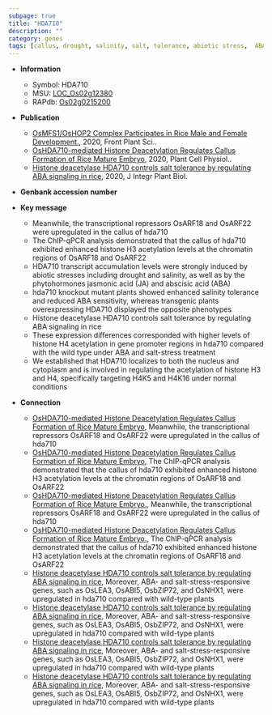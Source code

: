 ```yaml
---
subpage: true
title: "HDA710"
description: ""
category: genes
tags: [callus, drought, salinity, salt, tolerance, abiotic stress,  ABA , salt tolerance, cytoplasm, nucleus, biotic stress, abscisic acid, jasmonic, jasmonic acid, ABA]
---
```


* **Information**  
    + Symbol: HDA710  
    + MSU: [LOC_Os02g12380](http://rice.plantbiology.msu.edu/cgi-bin/ORF_infopage.cgi?orf=LOC_Os02g12380)  
    + RAPdb: [Os02g0215200](http://rapdb.dna.affrc.go.jp/viewer/gbrowse_details/irgsp1?name=Os02g0215200)  

* **Publication**  
    + [OsMFS1/OsHOP2 Complex Participates in Rice Male and Female Development.](http://www.ncbi.nlm.nih.gov/pubmed?term=OsMFS1/OsHOP2+Complex+Participates+in+Rice+Male+and+Female+Development.%5BTitle%5D), 2020, Front Plant Sci..
    + [OsHDA710-mediated Histone Deacetylation Regulates Callus Formation of Rice Mature Embryo](http://www.ncbi.nlm.nih.gov/pubmed?term=OsHDA710-mediated+Histone+Deacetylation+Regulates+Callus+Formation+of+Rice+Mature+Embryo%5BTitle%5D), 2020, Plant Cell Physiol..
    + [Histone deacetylase HDA710 controls salt tolerance by regulating ABA signaling in rice](http://www.ncbi.nlm.nih.gov/pubmed?term=Histone+deacetylase+HDA710+controls+salt+tolerance+by+regulating+ABA+signaling+in+rice%5BTitle%5D), 2020, J Integr Plant Biol.

* **Genbank accession number**  

* **Key message**  
    + Meanwhile, the transcriptional repressors OsARF18 and OsARF22 were upregulated in the callus of hda710
    + The ChIP-qPCR analysis demonstrated that the callus of hda710 exhibited enhanced histone H3 acetylation levels at the chromatin regions of OsARF18 and OsARF22
    + HDA710 transcript accumulation levels were strongly induced by abiotic stresses including drought and salinity, as well as by the phytohormones jasmonic acid (JA) and abscisic acid (ABA)
    + hda710 knockout mutant plants showed enhanced salinity tolerance and reduced ABA sensitivity, whereas transgenic plants overexpressing HDA710 displayed the opposite phenotypes
    + Histone deacetylase HDA710 controls salt tolerance by regulating ABA signaling in rice
    + These expression differences corresponded with higher levels of histone H4 acetylation in gene promoter regions in hda710 compared with the wild type under ABA and salt-stress treatment
    + We established that HDA710 localizes to both the nucleus and cytoplasm and is involved in regulating the acetylation of histone H3 and H4, specifically targeting H4K5 and H4K16 under normal conditions

* **Connection**  
    + [OsHDA710-mediated Histone Deacetylation Regulates Callus Formation of Rice Mature Embryo](http://www.ncbi.nlm.nih.gov/pubmed?term=OsHDA710-mediated+Histone+Deacetylation+Regulates+Callus+Formation+of+Rice+Mature+Embryo%5BTitle%5D),  Meanwhile, the transcriptional repressors OsARF18 and OsARF22 were upregulated in the callus of hda710
    + [OsHDA710-mediated Histone Deacetylation Regulates Callus Formation of Rice Mature Embryo](http://www.ncbi.nlm.nih.gov/pubmed?term=OsHDA710-mediated+Histone+Deacetylation+Regulates+Callus+Formation+of+Rice+Mature+Embryo%5BTitle%5D),  The ChIP-qPCR analysis demonstrated that the callus of hda710 exhibited enhanced histone H3 acetylation levels at the chromatin regions of OsARF18 and OsARF22
    + [OsHDA710-mediated Histone Deacetylation Regulates Callus Formation of Rice Mature Embryo.](http://www.ncbi.nlm.nih.gov/pubmed?term=OsHDA710-mediated+Histone+Deacetylation+Regulates+Callus+Formation+of+Rice+Mature+Embryo.%5BTitle%5D),  Meanwhile, the transcriptional repressors OsARF18 and OsARF22 were upregulated in the callus of hda710
    + [OsHDA710-mediated Histone Deacetylation Regulates Callus Formation of Rice Mature Embryo.](http://www.ncbi.nlm.nih.gov/pubmed?term=OsHDA710-mediated+Histone+Deacetylation+Regulates+Callus+Formation+of+Rice+Mature+Embryo.%5BTitle%5D),  The ChIP-qPCR analysis demonstrated that the callus of hda710 exhibited enhanced histone H3 acetylation levels at the chromatin regions  of OsARF18 and OsARF22
    + [Histone deacetylase HDA710 controls salt tolerance by regulating ABA signaling in rice](http://www.ncbi.nlm.nih.gov/pubmed?term=Histone+deacetylase+HDA710+controls+salt+tolerance+by+regulating+ABA+signaling+in+rice%5BTitle%5D),  Moreover, ABA- and salt-stress-responsive genes, such as OsLEA3, OsABI5, OsbZIP72, and OsNHX1, were upregulated in hda710 compared with wild-type plants
    + [Histone deacetylase HDA710 controls salt tolerance by regulating ABA signaling in rice](http://www.ncbi.nlm.nih.gov/pubmed?term=Histone+deacetylase+HDA710+controls+salt+tolerance+by+regulating+ABA+signaling+in+rice%5BTitle%5D),  Moreover, ABA- and salt-stress-responsive genes, such as OsLEA3, OsABI5, OsbZIP72, and OsNHX1, were upregulated in hda710 compared with wild-type plants
    + [Histone deacetylase HDA710 controls salt tolerance by regulating ABA signaling in rice](http://www.ncbi.nlm.nih.gov/pubmed?term=Histone+deacetylase+HDA710+controls+salt+tolerance+by+regulating+ABA+signaling+in+rice%5BTitle%5D),  Moreover, ABA- and salt-stress-responsive genes, such as OsLEA3, OsABI5, OsbZIP72, and OsNHX1, were upregulated in hda710 compared with wild-type plants
    + [Histone deacetylase HDA710 controls salt tolerance by regulating ABA signaling in rice](http://www.ncbi.nlm.nih.gov/pubmed?term=Histone+deacetylase+HDA710+controls+salt+tolerance+by+regulating+ABA+signaling+in+rice%5BTitle%5D),  Moreover, ABA- and salt-stress-responsive genes, such as OsLEA3, OsABI5, OsbZIP72, and OsNHX1, were upregulated in hda710 compared with wild-type plants



